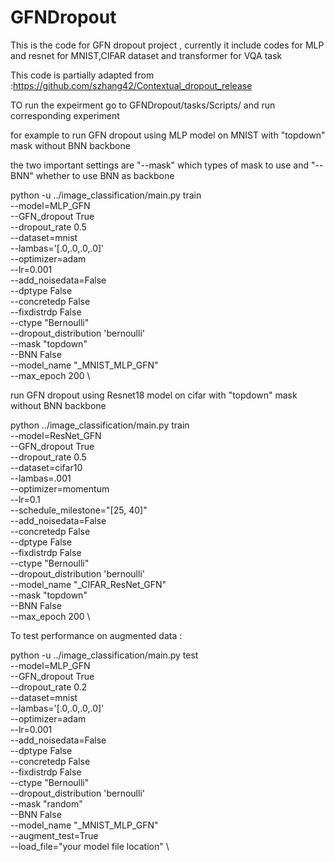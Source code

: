 # GFNDropout

This is the code for GFN dropout project , currently it include codes for MLP and resnet for MNIST,CIFAR
dataset and transformer for VQA task

This code is partially adapted from :https://github.com/szhang42/Contextual_dropout_release

TO run the expeirment go to GFNDropout/tasks/Scripts/ and run corresponding experiment 

for example to run GFN dropout using MLP model on MNIST with "topdown" mask without BNN backbone 

the two important settings are "--mask" which types of mask to use and "--BNN" whether to use BNN as backbone

python -u ../image_classification/main.py train \
										--model=MLP_GFN \
										--GFN_dropout True \
										--dropout_rate 0.5 \
										--dataset=mnist \
										--lambas='[.0,.0,.0,.0]' \
										--optimizer=adam \
										--lr=0.001 \
										--add_noisedata=False \
										--dptype False \
										--concretedp False \
										--fixdistrdp False \
										--ctype "Bernoulli" \
										--dropout_distribution 'bernoulli' \
										--mask "topdown" \
										--BNN False \
										--model_name "_MNIST_MLP_GFN" \
										--max_epoch 200 \
                    
run GFN dropout using Resnet18 model on cifar with "topdown" mask without BNN backbone 


 python ../image_classification/main.py train \
										--model=ResNet_GFN \
										--GFN_dropout True \
										--dropout_rate 0.5 \
										--dataset=cifar10 \
										--lambas=.001 \
										--optimizer=momentum \
										--lr=0.1 \
										--schedule_milestone="[25, 40]" \
										--add_noisedata=False \
										--concretedp False \
										--dptype False \
										--fixdistrdp False \
										--ctype "Bernoulli" \
										--dropout_distribution 'bernoulli' \
										--model_name "_CIFAR_ResNet_GFN" \
										--mask "topdown" \
										--BNN False \
										--max_epoch 200 \
                    
 To test performance on augmented data :
 

python -u ../image_classification/main.py test \
										--model=MLP_GFN \
										--GFN_dropout True \
										--dropout_rate 0.2 \
										--dataset=mnist \
										--lambas='[.0,.0,.0,.0]' \
										--optimizer=adam \
										--lr=0.001 \
										--add_noisedata=False \
										--dptype False \
										--concretedp False \
										--fixdistrdp False \
										--ctype "Bernoulli" \
										--dropout_distribution 'bernoulli' \
										--mask "random" \
										--BNN False \
										--model_name "_MNIST_MLP_GFN" \
										--augment_test=True \
										--load_file="your model file location" \
										
